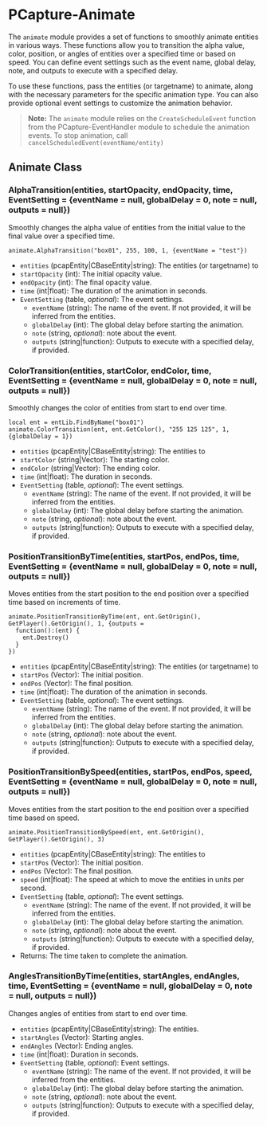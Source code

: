 # PCapture-Animate

The `animate` module provides a set of functions to smoothly animate entities in various ways. These functions allow you to transition the alpha value, color, position, or angles of entities over a specified time or based on speed. You can define event settings such as the event name, global delay, note, and outputs to execute with a specified delay.

To use these functions, pass the entities (or targetname) to animate, along with the necessary parameters for the specific animation type. You can also provide optional event settings to customize the animation behavior.

> **Note:**
> The `animate` module relies on the `CreateScheduleEvent` function from the PCapture-EventHandler module to schedule the animation events. To stop animation, call `cancelScheduledEvent(eventName/entity)`

## Animate Class

### AlphaTransition(entities, startOpacity, endOpacity, time, EventSetting = {eventName = null, globalDelay = 0, note = null, outputs = null})

Smoothly changes the alpha value of entities from the initial value to the final value over a specified time.
```
animate.AlphaTransition("box01", 255, 100, 1, {eventName = "test"})
```

- `entities` (pcapEntity|CBaseEntity|string): The entities (or targetname) to 
- `startOpacity` (int): The initial opacity value.
- `endOpacity` (int): The final opacity value.
- `time` (int|float): The duration of the animation in seconds.
- `EventSetting` (table, *optional*): The event settings.
  - `eventName` (string): The name of the event. If not provided, it will be inferred from the entities.
  - `globalDelay` (int): The global delay before starting the animation.
  - `note` (string, *optional*): note about the event.
  - `outputs` (string|function): Outputs to execute with a specified delay, if provided.

### ColorTransition(entities, startColor, endColor, time, EventSetting = {eventName = null, globalDelay = 0, note = null, outputs = null})

Smoothly changes the color of entities from start to end over time.
```
local ent = entLib.FindByName("box01")
animate.ColorTransition(ent, ent.GetColor(), "255 125 125", 1, {globalDelay = 1})
```
- `entities` (pcapEntity|CBaseEntity|string): The entities to 
- `startColor` (string|Vector): The starting color.
- `endColor` (string|Vector): The ending color.
- `time` (int|float): The duration in seconds.
- `EventSetting` (table, *optional*): The event settings.
  - `eventName` (string): The name of the event. If not provided, it will be inferred from the entities.
  - `globalDelay` (int): The global delay before starting the animation.
  - `note` (string, *optional*): note about the event.
  - `outputs` (string|function): Outputs to execute with a specified delay, if provided.

### PositionTransitionByTime(entities, startPos, endPos, time, EventSetting = {eventName = null, globalDelay = 0, note = null, outputs = null})

Moves entities from the start position to the end position over a specified time based on increments of time.
```
animate.PositionTransitionByTime(ent, ent.GetOrigin(), GetPlayer().GetOrigin(), 1, {outputs = 
  function():(ent) {
    ent.Destroy()
  }
})
```
- `entities` (pcapEntity|CBaseEntity|string): The entities (or targetname) to 
- `startPos` (Vector): The initial position.
- `endPos` (Vector): The final position.
- `time` (int|float): The duration of the animation in seconds.
- `EventSetting` (table, *optional*): The event settings.
  - `eventName` (string): The name of the event. If not provided, it will be inferred from the entities.
  - `globalDelay` (int): The global delay before starting the animation.
  - `note` (string, *optional*): note about the event.
  - `outputs` (string|function): Outputs to execute with a specified delay, if provided.

### PositionTransitionBySpeed(entities, startPos, endPos, speed, EventSetting = {eventName = null, globalDelay = 0, note = null, outputs = null})

Moves entities from the start position to the end position over a specified time based on speed.
```
animate.PositionTransitionBySpeed(ent, ent.GetOrigin(), GetPlayer().GetOrigin(), 3)
```
- `entities` (pcapEntity|CBaseEntity|string): The entities to 
- `startPos` (Vector): The initial position.
- `endPos` (Vector): The final position.
- `speed` (int|float): The speed at which to move the entities in units per second.
- `EventSetting` (table, *optional*): The event settings.
  - `eventName` (string): The name of the event. If not provided, it will be inferred from the entities.
  - `globalDelay` (int): The global delay before starting the animation.
  - `note` (string, *optional*): note about the event.
  - `outputs` (string|function): Outputs to execute with a specified delay, if provided.
- Returns: The time taken to complete the animation.

### AnglesTransitionByTime(entities, startAngles, endAngles, time, EventSetting = {eventName = null, globalDelay = 0, note = null, outputs = null})

Changes angles of entities from start to end over time.

- `entities` (pcapEntity|CBaseEntity|string): The entities.
- `startAngles` (Vector): Starting angles.
- `endAngles` (Vector): Ending angles.
- `time` (int|float): Duration in seconds.
- `EventSetting` (table, *optional*): Event settings.
  - `eventName` (string): The name of the event. If not provided, it will be inferred from the entities.
  - `globalDelay` (int): The global delay before starting the animation.
  - `note` (string, *optional*): note about the event.
  - `outputs` (string|function): Outputs to execute with a specified delay, if provided.
